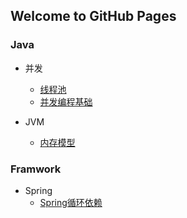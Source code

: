 ## Welcome to GitHub Pages

###  

### Java
- 并发
  - [线程池](https://github.com/zz418172370oop/zhuanglegezhi.github.io/blob/master/Java/%E5%B9%B6%E5%8F%91/%E7%BA%BF%E7%A8%8B%E6%B1%A0.md)
  - [并发编程基础](https://github.com/zz418172370oop/zhuanglegezhi.github.io/blob/master/Java/%E5%B9%B6%E5%8F%91/%E5%B9%B6%E5%8F%91%E7%BC%96%E7%A8%8B%E5%9F%BA%E7%A1%80.md)

- JVM
  - [内存模型](https://github.com/zz418172370oop/zhuanglegezhi.github.io/blob/master/Java/JVM%20/%E5%86%85%E5%AD%98%E6%A8%A1%E5%9E%8B.md)

### Framwork

- Spring
  - [Spring循环依赖](https://github.com/zz418172370oop/zhuanglegezhi.github.io/blob/master/framework/Spring/Spring%E5%BE%AA%E7%8E%AF%E4%BE%9D%E8%B5%96.md)

